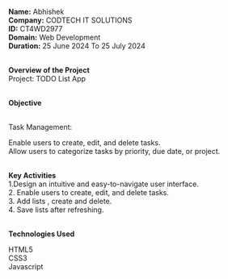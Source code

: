 **Name:** Abhishek <br>
**Company:** CODTECH IT SOLUTIONS <br>
**ID:** CT4WD2977 <br>
**Domain:** Web Development <br>
**Duration:** 25 June 2024 To 25 July 2024 <br><br>

**Overview of the Project** <br>
Project: TODO List App <br> <br>

**Objective**<br><br>

Task Management:

Enable users to create, edit, and delete tasks.<br>
Allow users to categorize tasks by priority, due date, or project. <br><br>


**Key Activities** <br>
1.Design an intuitive and easy-to-navigate user interface.<br>
2. Enable users to create, edit, and delete tasks.<br>
3. Add lists , create and delete.<br>
4. Save lists after refreshing. <br> <br>

**Technologies Used**<br>

HTML5<br>
CSS3<br>
Javascript

